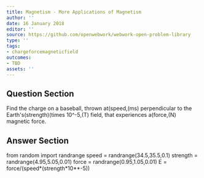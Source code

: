 ```yaml
---
title: Magnetism - More Applications of Magnetism
author: ''
date: 16 January 2018
editor: ''
source: https://github.com/openwebwork/webwork-open-problem-library
type: ''
tags:
- chargeforcemagneticfield
outcomes:
- TBD
assets: ''
---
```


## Question Section 

Find the charge on a baseball, thrown at(speed,(ms) perpendicular to the Earth's(strength)(times 10^-5,(T) field, that experiences a(force,(N) magnetic force.


## Answer Section

from random import randrange
speed = randrange(34.5,35.5,0.1)
strength = randrange(4.95,5.05,0.01)
force = randrange(0.95,1.05,0.01)
E = force/(speed*(strength*10**-5))